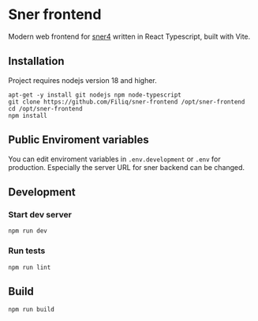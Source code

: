 # Sner frontend

Modern web frontend for [sner4](https://github.com/bodik/sner4) written in React Typescript, built with Vite.

## Installation

Project requires nodejs version 18 and higher.

```
apt-get -y install git nodejs npm node-typescript
git clone https://github.com/Filiq/sner-frontend /opt/sner-frontend
cd /opt/sner-frontend
npm install
```

## Public Enviroment variables

You can edit enviroment variables in `.env.development` or `.env` for production. Especially the server URL for sner backend can be changed.

## Development

### Start dev server

`npm run dev`

### Run tests

`npm run lint`

## Build

```
npm run build
```
